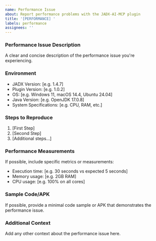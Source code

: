 ```yaml
---
name: Performance Issue
about: Report performance problems with the JADX-AI-MCP plugin
title: '[PERFORMANCE] '
labels: performance
assignees: ''
---
```


### Performance Issue Description
A clear and concise description of the performance issue you're experiencing.

### Environment
- JADX Version: [e.g. 1.4.7]
- Plugin Version: [e.g. 1.0.2]
- OS: [e.g. Windows 11, macOS 14.4, Ubuntu 24.04]
- Java Version: [e.g. OpenJDK 17.0.8]
- System Specifications: [e.g. CPU, RAM, etc.]

### Steps to Reproduce
1. [First Step]
2. [Second Step]
3. [Additional steps...]

### Performance Measurements
If possible, include specific metrics or measurements:
- Execution time: [e.g. 30 seconds vs expected 5 seconds]
- Memory usage: [e.g. 2GB RAM]
- CPU usage: [e.g. 100% on all cores]

### Sample Code/APK
If possible, provide a minimal code sample or APK that demonstrates the performance issue.

### Additional Context
Add any other context about the performance issue here.